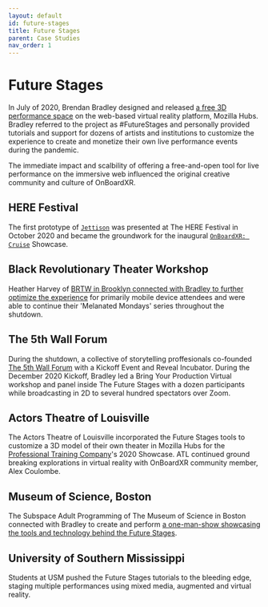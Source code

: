 ```yaml
---
layout: default
id: future-stages
title: Future Stages
parent: Case Studies
nav_order: 1
---
```


# Future Stages
In July of 2020, Brendan Bradley designed and released [a free 3D performance space](https://www.playbill.com/article/can-this-game-changing-innovation-get-live-theatre-back-before-the-pandemic-ends) on the web-based virtual reality platform, Mozilla Hubs. Bradley referred to the project as #FutureStages and personally provided tutorials and support for dozens of artists and institutions to customize the experience to create and monetize their own live performance events during the pandemic. 

The immediate impact and scalbility of offering a free-and-open tool for live performance on the immersive web influenced the original creative community and culture of OnBoardXR.

## HERE Festival
The first prototype of [`Jettison`](./jettison.md) was presented at The HERE Festival in October 2020 and became the groundwork for the inaugural [`OnBoardXR: Cruise`](./obxr-cruise.md) Showcase. 

## Black Revolutionary Theater Workshop
Heather Harvey of [BRTW in Brooklyn connected with Bradley to further optimize the experience](https://www.youtube.com/watch?app=desktop&v=3W50g6jwpKI&t=156s) for primarily mobile device attendees and were able to continue their 'Melanated Mondays' series throughout the shutdown.

## The 5th Wall Forum
During the shutdown, a collective of storytelling proffesionals co-founded [The 5th Wall Forum](https://www.5thwallforum.com/podcast) with a Kickoff Event and Reveal Incubator. During the December 2020 Kickoff, Bradley led a Bring Your Production Virtual workshop and panel inside The Future Stages with a dozen participants while broadcasting in 2D to several hundred spectators over Zoom.

## Actors Theatre of Louisville
The Actors Theatre of Louisville incorporated the Future Stages tools to customize a 3D model of their own theater in Mozilla Hubs for the [Professional Training Company](https://www.actorstheatre.org/blog/tags/Professional%20Training%20Company)'s 2020 Showcase. ATL continued ground breaking explorations in virtual reality with OnBoardXR community member, Alex Coulombe. 

## Museum of Science, Boston
The Subspace Adult Programming of The Museum of Science in Boston connected with Bradley to create and perform [a one-man-show showcasing the tools and technology behind the Future Stages](https://playbill.com/article/watch-this-live-virtual-reality-theatre-performance-from-the-museum-of-science).  

## University of Southern Mississippi
Students at USM pushed the Future Stages tutorials to the bleeding edge, staging multiple performances using mixed media, augmented and virtual reality. 
